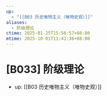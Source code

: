 ```yaml
---
up:
  - "[[B03 历史唯物主义（唯物史观）]]"
aliases:
  - 阶级理论
ctime: 2025-01-25T15:56:57+08:00
mtime: 2025-10-01T11:41:36+08:00
---
```


# [B033] 阶级理论

- up: [[B03 历史唯物主义（唯物史观）]]
